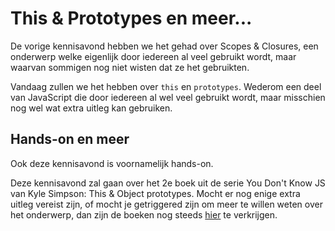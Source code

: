 # This & Prototypes en meer...

De vorige kennisavond hebben we het gehad over Scopes & Closures, een onderwerp welke eigenlijk door iedereen al veel gebruikt wordt, maar waarvan sommigen nog niet wisten dat ze het gebruikten.

Vandaag zullen we het hebben over `this` en `prototypes`. Wederom een deel van JavaScript die door iedereen al wel veel gebruikt wordt, maar misschien nog wel wat extra uitleg kan gebruiken.

## Hands-on en meer
Ook deze kennisavond is voornamelijk hands-on.

Deze kennisavond zal gaan over het 2e boek uit de serie You Don't Know JS van Kyle Simpson: This & Object prototypes. Mocht er nog enige extra uitleg vereist zijn, of mocht je getriggered zijn om meer te willen weten over het onderwerp, dan zijn de boeken nog steeds [hier](https://github.com/getify/You-Dont-Know-JS/blob/master/README.md#titles) te verkrijgen.
